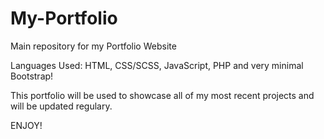 # My-Portfolio
Main repository for my Portfolio Website

Languages Used: 
HTML, CSS/SCSS, JavaScript, PHP and very minimal Bootstrap! 

This portfolio will be used to showcase all of my most recent projects and will be updated regulary. 

ENJOY!

